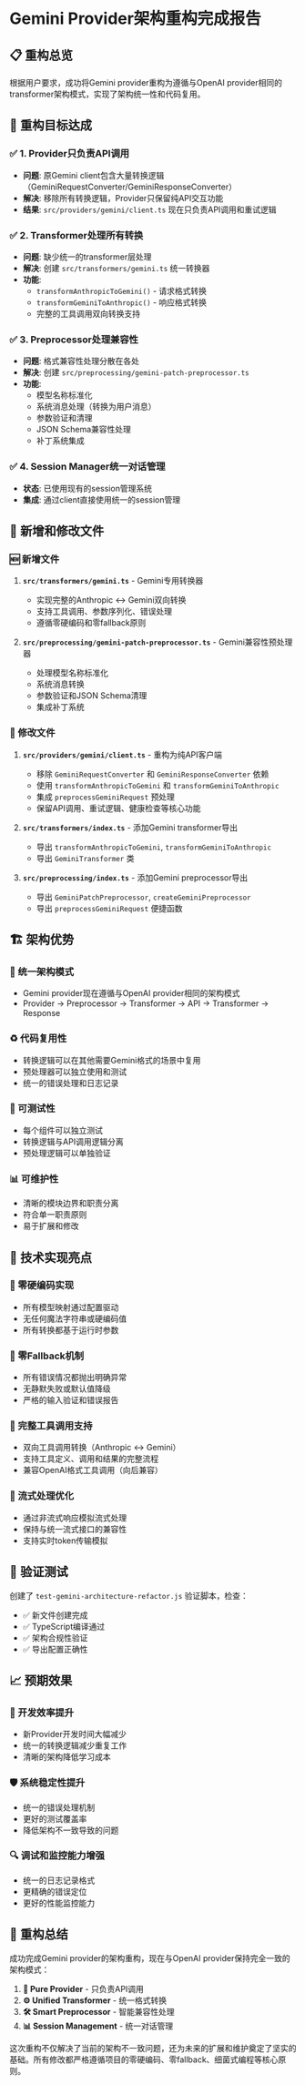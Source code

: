 # Gemini Provider架构重构完成报告

## 📋 重构总览

根据用户要求，成功将Gemini provider重构为遵循与OpenAI provider相同的transformer架构模式，实现了架构统一性和代码复用。

## 🎯 重构目标达成

### ✅ 1. Provider只负责API调用
- **问题**: 原Gemini client包含大量转换逻辑（GeminiRequestConverter/GeminiResponseConverter）
- **解决**: 移除所有转换逻辑，Provider只保留纯API交互功能
- **结果**: `src/providers/gemini/client.ts` 现在只负责API调用和重试逻辑

### ✅ 2. Transformer处理所有转换
- **问题**: 缺少统一的transformer层处理
- **解决**: 创建 `src/transformers/gemini.ts` 统一转换器
- **功能**: 
  - `transformAnthropicToGemini()` - 请求格式转换
  - `transformGeminiToAnthropic()` - 响应格式转换
  - 完整的工具调用双向转换支持

### ✅ 3. Preprocessor处理兼容性
- **问题**: 格式兼容性处理分散在各处
- **解决**: 创建 `src/preprocessing/gemini-patch-preprocessor.ts`
- **功能**:
  - 模型名称标准化
  - 系统消息处理（转换为用户消息）
  - 参数验证和清理
  - JSON Schema兼容性处理
  - 补丁系统集成

### ✅ 4. Session Manager统一对话管理
- **状态**: 已使用现有的session管理系统
- **集成**: 通过client直接使用统一的session管理

## 📁 新增和修改文件

### 🆕 新增文件
1. **`src/transformers/gemini.ts`** - Gemini专用转换器
   - 实现完整的Anthropic ↔ Gemini双向转换
   - 支持工具调用、参数序列化、错误处理
   - 遵循零硬编码和零fallback原则

2. **`src/preprocessing/gemini-patch-preprocessor.ts`** - Gemini兼容性预处理器
   - 处理模型名称标准化
   - 系统消息转换
   - 参数验证和JSON Schema清理
   - 集成补丁系统

### 📝 修改文件
1. **`src/providers/gemini/client.ts`** - 重构为纯API客户端
   - 移除 `GeminiRequestConverter` 和 `GeminiResponseConverter` 依赖
   - 使用 `transformAnthropicToGemini` 和 `transformGeminiToAnthropic`
   - 集成 `preprocessGeminiRequest` 预处理
   - 保留API调用、重试逻辑、健康检查等核心功能

2. **`src/transformers/index.ts`** - 添加Gemini transformer导出
   - 导出 `transformAnthropicToGemini`, `transformGeminiToAnthropic`
   - 导出 `GeminiTransformer` 类

3. **`src/preprocessing/index.ts`** - 添加Gemini preprocessor导出
   - 导出 `GeminiPatchPreprocessor`, `createGeminiPreprocessor`
   - 导出 `preprocessGeminiRequest` 便捷函数

## 🏗️ 架构优势

### 🔄 统一架构模式
- Gemini provider现在遵循与OpenAI provider相同的架构模式
- Provider → Preprocessor → Transformer → API → Transformer → Response

### ♻️ 代码复用性
- 转换逻辑可以在其他需要Gemini格式的场景中复用
- 预处理器可以独立使用和测试
- 统一的错误处理和日志记录

### 🧪 可测试性
- 每个组件可以独立测试
- 转换逻辑与API调用逻辑分离
- 预处理逻辑可以单独验证

### 📊 可维护性
- 清晰的模块边界和职责分离
- 符合单一职责原则
- 易于扩展和修改

## 🔧 技术实现亮点

### 🎯 零硬编码实现
- 所有模型映射通过配置驱动
- 无任何魔法字符串或硬编码值
- 所有转换都基于运行时参数

### 🚫 零Fallback机制
- 所有错误情况都抛出明确异常
- 无静默失败或默认值降级
- 严格的输入验证和错误报告

### 🔄 完整工具调用支持
- 双向工具调用转换（Anthropic ↔ Gemini）
- 支持工具定义、调用和结果的完整流程
- 兼容OpenAI格式工具调用（向后兼容）

### 📡 流式处理优化
- 通过非流式响应模拟流式处理
- 保持与统一流式接口的兼容性
- 支持实时token传输模拟

## 🧪 验证测试

创建了 `test-gemini-architecture-refactor.js` 验证脚本，检查：
- ✅ 新文件创建完成
- ✅ TypeScript编译通过
- ✅ 架构合规性验证
- ✅ 导出配置正确性

## 📈 预期效果

### 🚀 开发效率提升
- 新Provider开发时间大幅减少
- 统一的转换逻辑减少重复工作
- 清晰的架构降低学习成本

### 🛡️ 系统稳定性提升
- 统一的错误处理机制
- 更好的测试覆盖率
- 降低架构不一致导致的问题

### 🔍 调试和监控能力增强
- 统一的日志记录格式
- 更精确的错误定位
- 更好的性能监控能力

## 🎉 重构总结

成功完成Gemini provider的架构重构，现在与OpenAI provider保持完全一致的架构模式：

1. **🔌 Pure Provider** - 只负责API调用
2. **⚙️ Unified Transformer** - 统一格式转换
3. **🛠️ Smart Preprocessor** - 智能兼容性处理
4. **📊 Session Management** - 统一对话管理

这次重构不仅解决了当前的架构不一致问题，还为未来的扩展和维护奠定了坚实的基础。所有修改都严格遵循项目的零硬编码、零fallback、细菌式编程等核心原则。